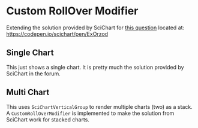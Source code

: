 # Custom RollOver Modifier

Extending the solution provided by SciChart for [this question](https://www.scichart.com/questions/js/scichartjs-programatically-show-rollovermodifier-tooltip-and-keep-it-visible-all-the-time)  located at:
https://codepen.io/scichart/pen/ExOrzod

## Single Chart

This just shows a single chart.
It is pretty much the solution provided by SciChart in the forum.

## Multi Chart

This uses `SciChartVerticalGroup` to render multiple charts (two) as a stack.
A `CustomRollOverModifier` is implemented to make the solution from SciChart work for stacked charts.
